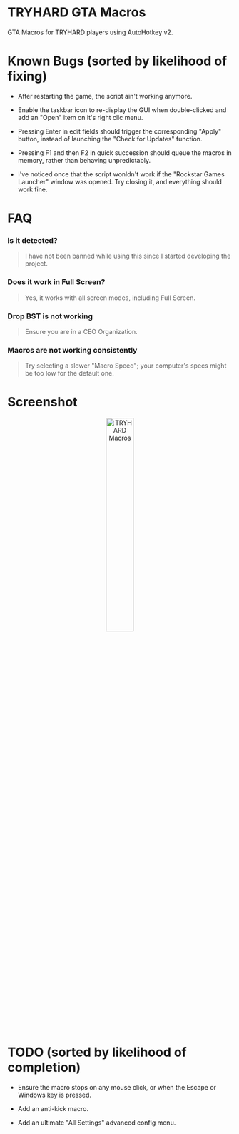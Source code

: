 # TRYHARD GTA Macros

GTA Macros for TRYHARD players using AutoHotkey v2.

# Known Bugs (sorted by likelihood of fixing)

- After restarting the game, the script ain't working anymore.

- Enable the taskbar icon to re-display the GUI when double-clicked and add an "Open" item on it's right clic menu.

- Pressing Enter in edit fields should trigger the corresponding "Apply" button, instead of launching the "Check for Updates" function.

- Pressing F1 and then F2 in quick succession should queue the macros in memory, rather than behaving unpredictably.

- I've noticed once that the script wonldn't work if the "Rockstar Games Launcher" window was opened. Try closing it, and everything should work fine.

# FAQ

### Is it detected?

> I have not been banned while using this since I started developing the project.

### Does it work in Full Screen?

> Yes, it works with all screen modes, including Full Screen.

### Drop BST is not working

> Ensure you are in a CEO Organization.

### Macros are not working consistently

> Try selecting a slower "Macro Speed"; your computer's specs might be too low for the default one.

# Screenshot

<div align="center">
  <img src="https://github.com/user-attachments/assets/0697b029-50cb-4b8a-bd07-691aecc8a0c2" alt="TRYHARD Macros" style="width: 35%;">
</div>

# TODO (sorted by likelihood of completion)

- Ensure the macro stops on any mouse click, or when the Escape or Windows key is pressed.

- Add an anti-kick macro.

- Add an ultimate "All Settings" advanced config menu.
